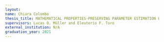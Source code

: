 ```yaml
---
layout:
name: Chiara Colombo
thesis_title: MATHEMATICAL PROPERTIES-PRESERVING PARAMETER ESTIMATION FOR A BLOOD FLOW MODEL USING OVINE AND HUMAN IN VITRO DATA 
supervisors: Lucas O. Müller and Eleuterio F. Toro
external_institution: N/A
graduation_year: 2021
---
```


